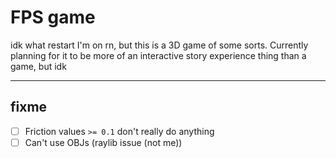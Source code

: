# FPS game
idk what restart I'm on rn, but this is a 3D game of some sorts. Currently planning for it to be more of an interactive story experience thing than a game, but idk

---

## fixme
- [ ] Friction values `>= 0.1` don't really do anything
- [ ] Can't use OBJs (raylib issue (not me))
